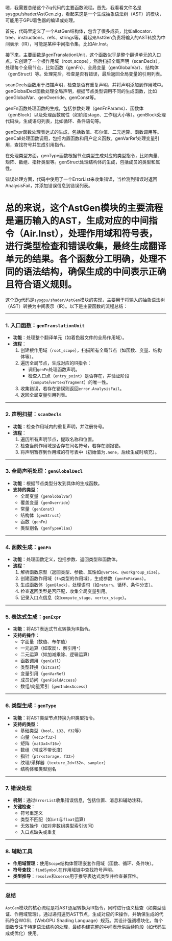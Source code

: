嗯，我需要总结这个Zig代码的主要函数流程。首先，我看看文件名是sysgpu/shader/AstGen.zig，看起来这是一个生成抽象语法树（AST）的模块，可能用于GPU着色器的编译或处理。

首先，代码里定义了一个AstGen结构体，包含了很多成员，比如allocator、tree、instructions、refs、strings等。看起来AstGen负责将输入的AST转换为中间表示（IR），可能是某种中间指令集，比如Air.Inst。

接下来，主要函数是genTranslationUnit，这个函数似乎是整个翻译单元的入口点。它创建了一个根作用域（root_scope），然后扫描全局声明（scanDecls），处理每个全局节点，比如函数（genFn）、全局变量（genGlobalVar）、结构体（genStruct）等。处理完后，检查是否有错误，最后返回全局变量的引用列表。

scanDecls函数用于扫描声明，检查是否有重复声明，并将声明添加到作用域中。genGlobalDecl函数处理全局声明，根据节点类型调用不同的生成函数，比如genGlobalVar、genOverride、genConst等。

genFn函数处理函数的生成，包括参数处理（genFnParams）、函数体（genBlock）以及处理函数属性（如阶段stage、工作组大小等）。genBlock处理代码块，生成语句列表，比如循环、条件语句等。

genExpr函数处理表达式的生成，包括数值、布尔值、二元运算、函数调用等。genCall处理函数调用，包括内置函数和用户定义函数。genVarRef处理变量引用，查找符号并生成引用指令。

在处理类型方面，genType函数根据节点类型生成对应的类型指令，比如向量、矩阵、数组、指针类型等。genStruct处理结构体的生成，包括成员的类型和属性。

错误处理方面，代码中使用了一个ErrorList来收集错误，当检测到错误时返回AnalysisFail，并添加错误信息到错误列表。

总的来说，这个AstGen模块的主要流程是遍历输入的AST，生成对应的中间指令（Air.Inst），处理作用域和符号表，进行类型检查和错误收集，最终生成翻译单元的结果。各个函数分工明确，处理不同的语法结构，确保生成的中间表示正确且符合语义规则。
================================================
这个Zig代码是`sysgpu/shader/AstGen`模块的实现，主要用于将输入的抽象语法树（AST）转换为中间表示（IR）。以下是主要函数的流程总结：

---

### **1. 入口函数：`genTranslationUnit`**
- **功能**：处理整个翻译单元（如着色器文件的全局作用域）。
- **流程**：
  1. 创建根作用域（`root_scope`），扫描所有全局节点（如函数、变量、结构体等）。
  2. 遍历全局节点，生成对应的IR指令：
     - 调用`genFn`处理函数声明。
     - 检查入口点（`entry_point`）是否存在，并验证阶段（`compute`/`vertex`/`fragment`）的唯一性。
  3. 收集错误，若存在错误则返回`error.AnalysisFail`。
  4. 返回全局变量引用列表。

---

### **2. 声明扫描：`scanDecls`**
- **功能**：检查作用域内的重复声明，并注册符号。
- **流程**：
  1. 遍历所有声明节点，提取名称和位置。
  2. 检查当前作用域是否存在同名符号，若存在则报错。
  3. 将声明暂存到作用域的符号表中（初始值为`.none`，后续生成时填充）。

---

### **3. 全局声明处理：`genGlobalDecl`**
- **功能**：根据节点类型分发到具体的生成函数。
- **支持的类型**：
  - 全局变量（`genGlobalVar`）
  - 覆盖变量（`genOverride`）
  - 常量（`genConst`）
  - 结构体（`genStruct`）
  - 函数（`genFn`）
  - 类型别名（`genTypeAlias`）

---

### **4. 函数生成：`genFn`**
- **功能**：处理函数定义，包括参数、返回类型和函数体。
- **流程**：
  1. 解析函数原型（返回类型、参数、属性如`@vertex`、`@workgroup_size`）。
  2. 创建函数作用域（`fn`类型的作用域），生成参数（`genFnParams`）。
  3. 生成函数体（`genBlock`），处理语句（如`return`、循环、条件分支）。
  4. 检查返回类型是否匹配，收集全局变量引用。
  5. 记录入口点信息（如`compute_stage`、`vertex_stage`）。

---

### **5. 表达式生成：`genExpr`**
- **功能**：将AST表达式节点转换为IR指令。
- **支持的操作**：
  - 字面量（数值、布尔值）
  - 一元运算（如取反`!`、解引用`*`）
  - 二元运算（如加减乘除、逻辑运算）
  - 函数调用（`genCall`）
  - 类型转换（`bitcast`）
  - 变量引用（`genVarRef`）
  - 成员访问（`genFieldAccess`）
  - 数组/向量索引（`genIndexAccess`）

---

### **6. 类型生成：`genType`**
- **功能**：将AST类型节点转换为IR类型指令。
- **支持的类型**：
  - 基础类型（`bool`、`i32`、`f32`等）
  - 向量（`vec2<f32>`）
  - 矩阵（`mat3x4<f16>`）
  - 数组（带或不带长度）
  - 指针（`ptr<storage, f32>`）
  - 纹理/采样器（`texture_2d<f32>`、`sampler`）
  - 结构体和类型别名

---

### **7. 错误处理**
- **机制**：通过`ErrorList`收集错误信息，包括位置、消息和辅助注释。
- **关键检查**：
  - 符号重定义
  - 类型不匹配（如`int`与`float`运算）
  - 无效操作（如对非数组类型索引访问）
  - 入口点缺失或重复

---

### **8. 辅助工具**
- **作用域管理**：使用`Scope`结构体管理嵌套作用域（函数、循环、条件块）。
- **符号查找**：`findSymbol`在作用域链中查找符号声明。
- **类型推导**：`resolve`和`coerce`用于推导表达式类型并检查兼容性。

---

### **总结**
`AstGen`模块的核心流程是将AST逐层转换为IR指令，同时进行语义检查（如类型验证、作用域管理）。通过递归遍历AST节点，生成对应的IR操作，并确保生成的代码符合WGSL（WebGPU Shading Language）规范。其设计强调模块化，每个函数专注于特定语法结构的处理，最终构建完整的中间表示供后续阶段（如代码生成或优化）使用。